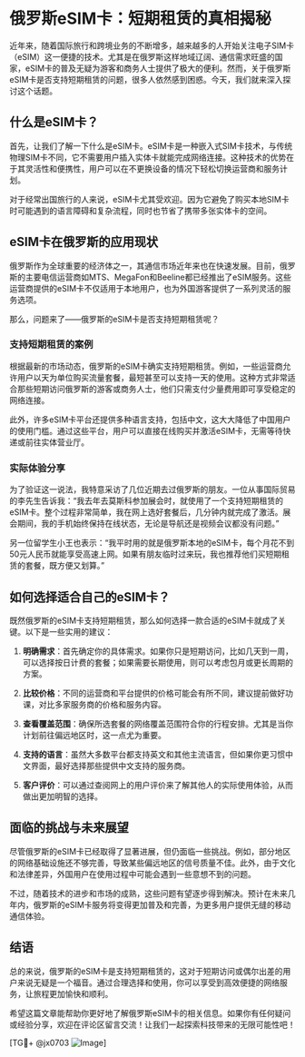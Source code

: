 # 俄罗斯eSIM卡：短期租赁的真相揭秘

近年来，随着国际旅行和跨境业务的不断增多，越来越多的人开始关注电子SIM卡（eSIM）这一便捷的技术。尤其是在俄罗斯这样地域辽阔、通信需求旺盛的国家，eSIM卡的普及无疑为游客和商务人士提供了极大的便利。然而，关于俄罗斯eSIM卡是否支持短期租赁的问题，很多人依然感到困惑。今天，我们就来深入探讨这个话题。

## 什么是eSIM卡？

首先，让我们了解一下什么是eSIM卡。eSIM卡是一种嵌入式SIM卡技术，与传统物理SIM卡不同，它不需要用户插入实体卡就能完成网络连接。这种技术的优势在于其灵活性和便携性，用户可以在不更换设备的情况下轻松切换运营商和服务计划。

对于经常出国旅行的人来说，eSIM卡尤其受欢迎。因为它避免了购买本地SIM卡时可能遇到的语言障碍和复杂流程，同时也节省了携带多张实体卡的空间。

## eSIM卡在俄罗斯的应用现状

俄罗斯作为全球重要的经济体之一，其通信市场近年来也在快速发展。目前，俄罗斯的主要电信运营商如MTS、MegaFon和Beeline都已经推出了eSIM服务。这些运营商提供的eSIM卡不仅适用于本地用户，也为外国游客提供了一系列灵活的服务选项。

那么，问题来了——俄罗斯的eSIM卡是否支持短期租赁呢？

### 支持短期租赁的案例

根据最新的市场动态，俄罗斯的eSIM卡确实支持短期租赁。例如，一些运营商允许用户以天为单位购买流量套餐，最短甚至可以支持一天的使用。这种方式非常适合那些短期访问俄罗斯的游客或商务人士，他们只需支付少量费用即可享受稳定的网络连接。

此外，许多eSIM卡平台还提供多种语言支持，包括中文，这大大降低了中国用户的使用门槛。通过这些平台，用户可以直接在线购买并激活eSIM卡，无需等待快递或前往实体营业厅。

### 实际体验分享

为了验证这一说法，我特意采访了几位近期去过俄罗斯的朋友。一位从事国际贸易的李先生告诉我：“我去年去莫斯科参加展会时，就使用了一个支持短期租赁的eSIM卡。整个过程非常简单，我在网上选好套餐后，几分钟内就完成了激活。展会期间，我的手机始终保持在线状态，无论是导航还是视频会议都没有问题。”

另一位留学生小王也表示：“我平时用的就是俄罗斯本地的eSIM卡，每个月花不到50元人民币就能享受高速上网。如果有朋友临时过来玩，我也推荐他们买短期租赁的套餐，既方便又划算。”

## 如何选择适合自己的eSIM卡？

既然俄罗斯的eSIM卡支持短期租赁，那么如何选择一款合适的eSIM卡就成了关键。以下是一些实用的建议：

1. **明确需求**：首先确定你的具体需求。如果你只是短期访问，比如几天到一周，可以选择按日计费的套餐；如果需要长期使用，则可以考虑包月或更长周期的方案。

2. **比较价格**：不同的运营商和平台提供的价格可能会有所不同，建议提前做好功课，对比多家服务商的价格和服务内容。

3. **查看覆盖范围**：确保所选套餐的网络覆盖范围符合你的行程安排。尤其是当你计划前往偏远地区时，这一点尤为重要。

4. **支持的语言**：虽然大多数平台都支持英文和其他主流语言，但如果你更习惯中文界面，最好选择那些提供中文支持的服务商。

5. **客户评价**：可以通过查阅网上的用户评价来了解其他人的实际使用体验，从而做出更加明智的选择。

## 面临的挑战与未来展望

尽管俄罗斯的eSIM卡已经取得了显著进展，但仍面临一些挑战。例如，部分地区的网络基础设施还不够完善，导致某些偏远地区的信号质量不佳。此外，由于文化和法律差异，外国用户在使用过程中可能会遇到一些意想不到的问题。

不过，随着技术的进步和市场的成熟，这些问题有望逐步得到解决。预计在未来几年内，俄罗斯的eSIM卡服务将变得更加普及和完善，为更多用户提供无缝的移动通信体验。

## 结语

总的来说，俄罗斯的eSIM卡是支持短期租赁的，这对于短期访问或偶尔出差的用户来说无疑是一个福音。通过合理选择和使用，你可以享受到高效便捷的网络服务，让旅程更加愉快和顺利。

希望这篇文章能帮助你更好地了解俄罗斯eSIM卡的相关信息。如果你有任何疑问或经验分享，欢迎在评论区留言交流！让我们一起探索科技带来的无限可能性吧！

[TG💪+ @jx0703 ![Image](https://github.com/user-attachments/assets/dbca1d08-cadb-493c-b0ec-ad6f7a83f270)]